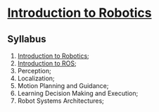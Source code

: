 # [Introduction to Robotics](https://fenix.tecnico.ulisboa.pt/disciplinas/IRobo7/2023-2024/1-semestre/pagina-inicial)

## Syllabus

1. [Introduction to Robotics](0-introduction-to-robotics.md);
2. [Introduction to ROS](1-introduction-to-ros.md);
3. Perception;
4. Localization;
5. Motion Planning and Guidance;
6. Learning Decision Making and Execution;
7. Robot Systems Architectures;